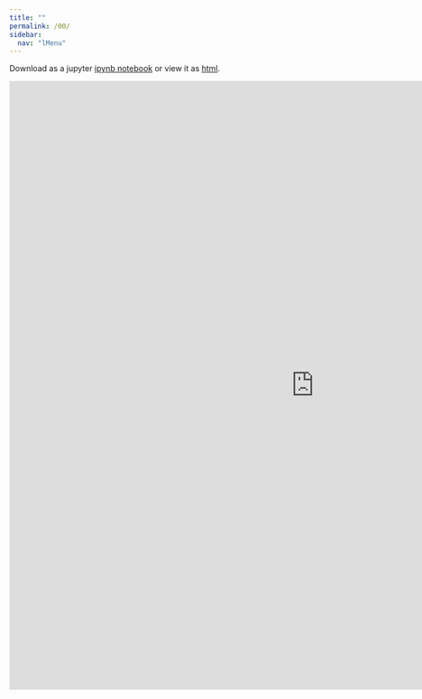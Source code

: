 ```yaml
---
title: ""
permalink: /00/
sidebar:
  nav: "lMenu"
---
```


Download as a jupyter [ipynb notebook](https://datascience-intro.github.io/1MS041-2020/lectures/13.ipynb) or view it as [html](https://datascience-intro.github.io/1MS041-2020/lectures/13.html).

<iframe src="https://datascience-intro.github.io/1MS041-2020/lectures/13.html" width="1080" height="1080" frameborder="0"></iframe>
